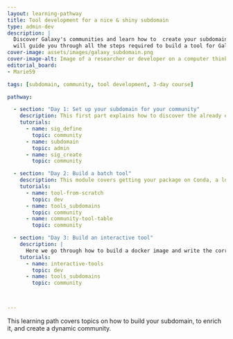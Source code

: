 ```yaml
---
layout: learning-pathway
title: Tool development for a nice & shiny subdomain
type: admin-dev
description: |
  Discover Galaxy's communities and learn how to  create your subdomain and enrich it by writing, testing and submiting your tools on Galaxy. This learning pathway
  will guide you through all the steps required to build a tool for Galaxy with Planemo for batch tools and how write an interactive tool.
cover-image: assets/images/galaxy_subdomain.png
cover-image-alt: Image of a researcher or developer on a computer thinking of building a community.
editorial_board:
- Marie59

tags: [subdomain, community, tool development, 3-day course]

pathway:

  - section: "Day 1: Set up your subdomain for your community"
    description: This first part explains how to discover the already existing communities (to avoid replication), how to build your subdomain, and finally how to set up your community
    tutorials:
      - name: sig_define
        topic: community
      - name: subdomain
        topic: admin
      - name: sig_create
        topic: community

  - section: "Day 2: Build a batch tool"
    description: This module covers getting your package on Conda, a local Galaxy instance with Planemo, write a Galaxy tool, publish it, and make it visible on a Galaxy server.
    tutorials:
      - name: tool-from-scratch
        topic: dev
      - name: tools_subdomains
        topic: community
      - name: community-tool-table
        topic: community

  - section: "Day 3: Build an interactive tool"
    description: |
      Here we go through how to build a docker image and write the correct wrapper for your interactive tool, and then again make it visible on a Galaxy server.
    tutorials:
      - name: interactive-tools
        topic: dev
      - name: tools_subdomains
        topic: community



---
```


This learning path covers topics on how to build your subdomain, to enrich it, and create a dynamic community.
